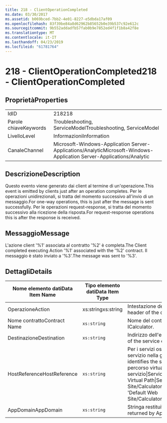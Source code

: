 ```yaml
---
title: 218 - ClientOperationCompleted
ms.date: 03/30/2017
ms.assetid: b069bced-7bb2-4e01-8227-e5dbda17af09
ms.openlocfilehash: 83f39be84a8d62962b85652b0e39b537c92e612c
ms.sourcegitcommit: 9b552addadfb57fab0b9e7852ed4f1f1b8a42f8e
ms.translationtype: MT
ms.contentlocale: it-IT
ms.lasthandoff: 04/23/2019
ms.locfileid: "61781764"
---
```

# <a name="218---clientoperationcompleted"></a><span data-ttu-id="cfc27-102">218 - ClientOperationCompleted</span><span class="sxs-lookup"><span data-stu-id="cfc27-102">218 - ClientOperationCompleted</span></span>
## <a name="properties"></a><span data-ttu-id="cfc27-103">Proprietà</span><span class="sxs-lookup"><span data-stu-id="cfc27-103">Properties</span></span>  
  
|||  
|-|-|  
|<span data-ttu-id="cfc27-104">Id</span><span class="sxs-lookup"><span data-stu-id="cfc27-104">ID</span></span>|<span data-ttu-id="cfc27-105">218</span><span class="sxs-lookup"><span data-stu-id="cfc27-105">218</span></span>|  
|<span data-ttu-id="cfc27-106">Parole chiave</span><span class="sxs-lookup"><span data-stu-id="cfc27-106">Keywords</span></span>|<span data-ttu-id="cfc27-107">Troubleshooting, ServiceModel</span><span class="sxs-lookup"><span data-stu-id="cfc27-107">Troubleshooting, ServiceModel</span></span>|  
|<span data-ttu-id="cfc27-108">Livello</span><span class="sxs-lookup"><span data-stu-id="cfc27-108">Level</span></span>|<span data-ttu-id="cfc27-109">Informazioni</span><span class="sxs-lookup"><span data-stu-id="cfc27-109">Information</span></span>|  
|<span data-ttu-id="cfc27-110">Canale</span><span class="sxs-lookup"><span data-stu-id="cfc27-110">Channel</span></span>|<span data-ttu-id="cfc27-111">Microsoft-Windows-Application Server-Applications/Analytic</span><span class="sxs-lookup"><span data-stu-id="cfc27-111">Microsoft-Windows-Application Server-Applications/Analytic</span></span>|  
  
## <a name="description"></a><span data-ttu-id="cfc27-112">Descrizione</span><span class="sxs-lookup"><span data-stu-id="cfc27-112">Description</span></span>  
 <span data-ttu-id="cfc27-113">Questo evento viene generato dai client al termine di un'operazione.</span><span class="sxs-lookup"><span data-stu-id="cfc27-113">This event is emitted by clients just after an operation completes.</span></span> <span data-ttu-id="cfc27-114">Per le operazioni unidirezionali, si tratta del momento successivo all'invio di un messaggio.</span><span class="sxs-lookup"><span data-stu-id="cfc27-114">For one-way operations, this is just after the message is sent successfully.</span></span> <span data-ttu-id="cfc27-115">Per le operazioni request-response, si tratta del momento successivo alla ricezione della risposta.</span><span class="sxs-lookup"><span data-stu-id="cfc27-115">For request-response operations this is after the response is received.</span></span>  
  
## <a name="message"></a><span data-ttu-id="cfc27-116">Messaggio</span><span class="sxs-lookup"><span data-stu-id="cfc27-116">Message</span></span>  
 <span data-ttu-id="cfc27-117">L'azione client '%1' associata al contratto '%2' è completa.</span><span class="sxs-lookup"><span data-stu-id="cfc27-117">The Client completed executing Action '%1' associated with the '%2' contract.</span></span> <span data-ttu-id="cfc27-118">Il messaggio è stato inviato a '%3'.</span><span class="sxs-lookup"><span data-stu-id="cfc27-118">The message was sent to '%3'.</span></span>  
  
## <a name="details"></a><span data-ttu-id="cfc27-119">Dettagli</span><span class="sxs-lookup"><span data-stu-id="cfc27-119">Details</span></span>  
  
|<span data-ttu-id="cfc27-120">Nome elemento dati</span><span class="sxs-lookup"><span data-stu-id="cfc27-120">Data Item Name</span></span>|<span data-ttu-id="cfc27-121">Tipo elemento dati</span><span class="sxs-lookup"><span data-stu-id="cfc27-121">Data Item Type</span></span>|<span data-ttu-id="cfc27-122">Descrizione</span><span class="sxs-lookup"><span data-stu-id="cfc27-122">Description</span></span>|  
|--------------------|--------------------|-----------------|  
|<span data-ttu-id="cfc27-123">Operazione</span><span class="sxs-lookup"><span data-stu-id="cfc27-123">Action</span></span>|<span data-ttu-id="cfc27-124">xs:string</span><span class="sxs-lookup"><span data-stu-id="cfc27-124">xs:string</span></span>|<span data-ttu-id="cfc27-125">Intestazione dell'azione SOAP del messaggio in uscita.</span><span class="sxs-lookup"><span data-stu-id="cfc27-125">The SOAP action header of the outgoing message.</span></span>|  
|<span data-ttu-id="cfc27-126">Nome contratto</span><span class="sxs-lookup"><span data-stu-id="cfc27-126">Contract Name</span></span>|`xs:string`|<span data-ttu-id="cfc27-127">Nome del contratto.</span><span class="sxs-lookup"><span data-stu-id="cfc27-127">The name of the contract.</span></span> <span data-ttu-id="cfc27-128">Esempio: ICalculator.</span><span class="sxs-lookup"><span data-stu-id="cfc27-128">Example: ICalculator.</span></span>|  
|<span data-ttu-id="cfc27-129">Destinazione</span><span class="sxs-lookup"><span data-stu-id="cfc27-129">Destination</span></span>|`xs:string`|<span data-ttu-id="cfc27-130">Indirizzo dell'endpoint servizio a cui è stato inviato il messaggio.</span><span class="sxs-lookup"><span data-stu-id="cfc27-130">The address of the service endpoint that the message was sent to.</span></span>|  
|<span data-ttu-id="cfc27-131">HostReference</span><span class="sxs-lookup"><span data-stu-id="cfc27-131">HostReference</span></span>|`xs:string`|<span data-ttu-id="cfc27-132">Per i servizi ospitati su Web, questo campo identifica in modo univoco il servizio nella gerarchia Web.</span><span class="sxs-lookup"><span data-stu-id="cfc27-132">For Web-hosted services, this field uniquely identifies the service in the Web hierarchy.</span></span> <span data-ttu-id="cfc27-133">Il formato viene definito come ' percorso virtuale dell'applicazione nome sito Web&#124;percorso virtuale del servizio&#124;ServiceName'.</span><span class="sxs-lookup"><span data-stu-id="cfc27-133">Its format is defined as 'Web Site Name Application Virtual Path&#124;Service Virtual Path&#124;ServiceName'.</span></span> <span data-ttu-id="cfc27-134">Esempio: ' Default Web Site/CalculatorApplication&#124;/CalculatorService.svc&#124;CalculatorService'.</span><span class="sxs-lookup"><span data-stu-id="cfc27-134">Example: 'Default Web Site/CalculatorApplication&#124;/CalculatorService.svc&#124;CalculatorService'.</span></span>|  
|<span data-ttu-id="cfc27-135">AppDomain</span><span class="sxs-lookup"><span data-stu-id="cfc27-135">AppDomain</span></span>|`xs:string`|<span data-ttu-id="cfc27-136">Stringa restituita da AppDomain.CurrentDomain.FriendlyName.</span><span class="sxs-lookup"><span data-stu-id="cfc27-136">The string returned by AppDomain.CurrentDomain.FriendlyName.</span></span>|

